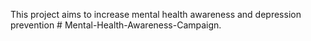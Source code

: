 This project aims to increase  mental health awareness and depression prevention # Mental-Health-Awareness-Campaign.
